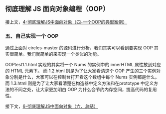 ## 彻底理解 JS 面向对象编程（OOP）

接上文，[4-彻底理解JS中面向对象（四-一个OOP的典型案例）](http://)

### 五、自己实现一个 OOP

通过上面对 circles-master 的源码进行分析，我们其实可以看到要实现 OOP 其实很简单。我们就简单的来实现一个类似的功能。

OOPtest1.1.html 实现的其实将一个 Nums 的实例中的 innerHTML 属性放到对应的 HTML 元素下。
而 1.2.html 则是为了让大家看清这个 OOP 产生的三个实例对象分别是什么，大家可以在控制台打开看这个数组中每个 Nums 实例都是什么。
而 1.3.html 则是为了让大家看清楚在构造器中定义方法和在prototype 中定义方法的不同之处，让大家更加明白 OOP 为什么会节约内存空间，提高代码的复用性。

接下文，[6-彻底理解JS中面向对象（六、总结）](http://)
